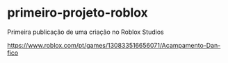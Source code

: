# primeiro-projeto-roblox
Primeira publicação de uma criação no Roblox Studios

https://www.roblox.com/pt/games/130833516656071/Acampamento-Dan-fico
